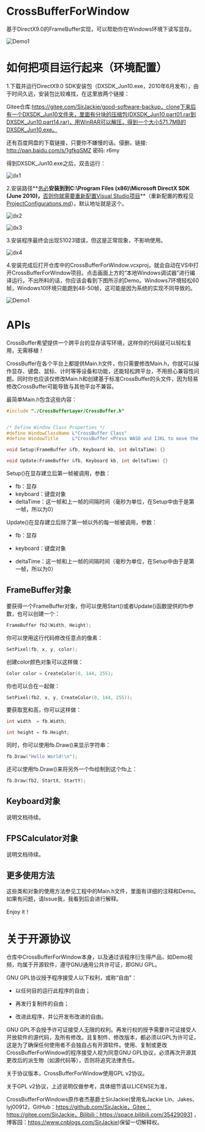 # CrossBufferForWindow

基于DirectX9.0的FrameBuffer实现，可以帮助你在Windows环境下读写显存。

![Demo1](./ReadmeDocumentImages/Demo1.png)

# 如何把项目运行起来（环境配置）

1.下载并运行DirectX9.0 SDK安装包（DXSDK_Jun10.exe，2010年6月发布），由于时间久远，安装包比较难找，在这里放两个链接：

Gitee仓库:https://gitee.com/SirJackie/good-software-backup，clone下来后有一个DXSDK_Jun10文件夹，里面有分块的压缩包(DXSDK_Jun10.part01.rar到DXSDK_Jun10.part14.rar)，用WinRAR可以解压，得到一个大小571.7MB的DXSDK_Jun10.exe。

还有百度网盘的下载链接，只要你不嫌慢的话。侵删，链接: http://pan.baidu.com/s/1gfkqSMZ 密码: r6my

得到DXSDK_Jun10.exe之后，双击运行：

![dx1](./ReadmeDocumentImages/dx1.png)

2.安装路径**<u>务必</u>**安装到到C:\Program Files (x86)\Microsoft DirectX SDK (June 2010)，**<u>否则你就需要重新配置Visual Studio项目</u>**（重新配置的教程见[ProjectConfigurations.md](./ProjectConfigurations.md)）。默认地址就是这个。

![dx2](./ReadmeDocumentImages/dx2.png)

![dx3](./ReadmeDocumentImages/dx3.png)

3.安装程序最终会出现S1023错误，但这是正常现象，不影响使用。

![dx4](./ReadmeDocumentImages/dx4.png)

4.安装完成后打开仓库中的CrossBufferForWindow.vcxproj，就会自动在VS中打开CrossBufferForWindow项目。点击画面上方的“本地Windows调试器”进行编译运行。不出所料的话，你应该会看到下图所示的Demo。Windows7环境轻松60帧，Windows10环境只能跑到48-50帧，这可能是因为系统的实现不同导致的。

![Demo1](./ReadmeDocumentImages/Demo1.png)

# APIs

CrossBuffer希望提供一个跨平台的显存读写环境，这样你的代码就可以轻松复用，无需移植！

CrossBuffer在各个平台上都提供Main.h文件，你只需要修改Main.h，你就可以操作显存、键盘、鼠标、计时等等设备和功能，还能轻松跨平台，不用担心兼容性问题。同时你也应该仅修改Main.h和创建基于标准CrossBuffer的头文件，因为轻易修改CrossBuffer可能导致与其他平台不兼容。

最简单Main.h包含这些内容：

```c++
#include "./CrossBufferLayer/CrossBuffer.h"


/* Define Window Class Properties */
#define WindowClassName L"CrossBuffer Class"
#define WindowTitle     L"CrossBuffer <Press WASD and IJKL to move the position>"

void Setup(FrameBuffer &fb, Keyboard kb, int deltaTime) {}

void Update(FrameBuffer &fb, Keyboard kb, int deltaTime) {}

```

Setup()在显存建立后第一帧被调用，参数：

- fb：显存
- keyboard：键盘对象
- deltaTime：这一帧和上一帧的间隔时间（毫秒为单位，在Setup中由于是第一帧，所以为0）

Update()在显存建立后除了第一帧以外的每一帧被调用，参数：

- fb：显存

- keyboard：键盘对象

- deltaTime：这一帧和上一帧的间隔时间（毫秒为单位，在Setup中由于是第一帧，所以为0）

## FrameBuffer对象

要获得一个FrameBuffer对象，你可以使用Start()或者Update()函数提供的fb参数，也可以创建一个：

```c++
FrameBuffer fb2(Width, Height);
```

你可以使用这行代码修改任意点的像素：

```c++
SetPixel(fb, x, y, color);
```

创建color颜色对象可以这样做：

```c++
Color color = CreateColor(0, 144, 255);
```

你也可以合在一起做：

```c++
SetPixel(fb2, x, y, CreateColor(0, 144, 255));
```

要获取宽和高，你可以这样做：

```c++
int width  = fb.Width;

int height = fb.Height;
```

同时，你可以使用fb.Draw()来显示字符串：

```c++
fb.Draw("Hello World!\n");
```

还可以使用fb.Draw()来将另外一个fb绘制到这个fb上：

```c++
fb.Draw(fb2, StartX, StartY);
```

## Keyboard对象

说明文档待续。

## FPSCalculator对象

说明文档待续。

## 更多使用方法

这些类和对象的使用方法参见工程中的Main.h文件，里面有详细的注释和Demo。如果有问题，请Issue我，我看到后会进行解释。

Enjoy it！

# 关于开源协议

仓库中CrossBufferForWindow本身，以及通过该程序衍生得产品，如Demo视频，均属于开源软件，遵守GNU通用公共许可证，即GNU GPL。

GNU GPL协议授予程序接受人以下权利，或称“自由”：

- 以任何目的运行此程序的自由；

- 再发行复制件的自由；

- 改进此程序，并公开发布改进的自由。

GNU GPL不会授予许可证接受人无限的权利。再发行权的授予需要许可证接受人开放软件的源代码，及所有修改。且复制件、修改版本，都必须以GPL为许可证，这是为了确保任何使用者不会独自占有开源软件。使用、复制或更改CrossBufferForWindow的程序接受人视为同意GNU GPL协议，必须再次开源其更改后的派生物（如源代码等），否则将追究法律责任。

关于协议版本，CrossBufferForWindow使用GPL v2协议。

关于GPL v2协议，上述说明仅做参考，具体细节请以LICENSE为准，

CrossBufferForWindows原作者杰基爵士SirJackie(曾用名Jackie Lin、Jakes、lyj00912，GitHub：https://github.com/SirJackie，Gitee：https://gitee.com/SirJackie，Bilibili：https://space.bilibili.com/354290931 ，博客园：https://www.cnblogs.com/SirJackie)保留一切解释权。